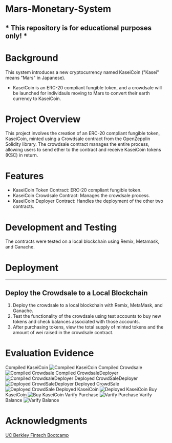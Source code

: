 # Mars-Monetary-System
## * This repository is for educational purposes only! *
# Background
This system introduces a new cryptocurrency named KaseiCoin ("Kasei" means "Mars" in Japanese).
- KaseiCoin is an ERC-20 compliant fungible token, and a crowdsale will be launched for individauls moving to Mars to convert their earth currency to KaseiCoin. 
# Project Overview
This project involves the creation of an ERC-20 compliant fungible token, KaseiCoin, minted using a Crowdsale contract from the OpenZepplin Solidity library. The crowdsale contract manages the entire process, allowing users to send ether to the contract and receive KaseiCoin tokens (KSC) in return. 
# Features 
- KaseiCoin Token Contract: ERC-20 compliant fungible token.
- KaseiCoin Crowdsale Contract: Manages the crowdsale process.
- KaseiCoin Deployer Contract: Handles the deployment of the other two contracts. 
# Development and Testing
The contracts were tested on a local blockchain using Remix, Metamask, and Ganache. 
# Deployment
----------
## Deploy the Crowdsale to a Local Blockchain
1. Deploy the crowdsale to a local blockchain with Remix, MetaMask, and Ganache.
2. Test the functionality of the crowdsale using test accounts to buy new tokens and check balances associated with those accounts.
3. After purchasing tokens, view the total supply of minted tokens and the amount of wei raised in the crowdsale contract.
# Evaluation Evidence
Compiled KaseiCoin
![Compiled KaseiCoin](./Evaluation%20Evidence/1-compiled-KaseiCoin.png)
Compiled Crowdsale
![Compiled Crowdsale](./Evaluation%20Evidence/2-compiled-crowdsale.png)
Compiled CrowdsaleDeployer
![Compiled CrowdsaleDeployer](./Evaluation%20Evidence/3-compiled-crowdsale-deployer.png)
Deployed CrowdSaleDeployer
![Deployed CrowdSaleDeployer](./Evaluation%20Evidence/4-deploy-crowdsale-deployer.png)
Deployed CrowdSale
![Deployed CrowdSale](./Evaluation%20Evidence/5-deploy-crowdsale.png)
Deployed KaseiCoin
![Deployed KaseiCoin](./Evaluation%20Evidence/6-deploy-Kasecoin.png)
Buy KaseiCoin
![Buy KaseiCoin](./Evaluation%20Evidence/7-buy-KaseiCoin.png)
Varify Purchase
![Varify Purchase](./Evaluation%20Evidence/8-varify-purchase.png)
Varify Balance
![Varify Balance](./Evaluation%20Evidence/9-varify-balance.png)
# Acknowledgments
[UC Berkley Fintech Bootcamp ](https://courses.bootcampspot.com/courses/2916/assignments/47564?module_item_id=872209)
